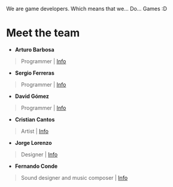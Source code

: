 We are game developers. Which means that we... Do... Games :D

# Meet the team
* **Arturo Barbosa**
> Programmer | [Info](https://www.linkedin.com/in/a101199/)
* **Sergio Ferreras**
> Programmer | [Info](https://github.com/SergioPucela)
* **David Gómez**
> Programmer | [Info](https://david-goru.github.io/)
* **Cristian Cantos**
> Artist | [Info](https://kerokroac.wixsite.com/website)
* **Jorge Lorenzo**
> Designer | [Info](https://twitter.com/Reco_Support)
* **Fernando Conde**
> Sound designer and music composer | [Info](https://www.linkedin.com/in/fernando-conde-municio-951210214/?originalSubdomain=es)
